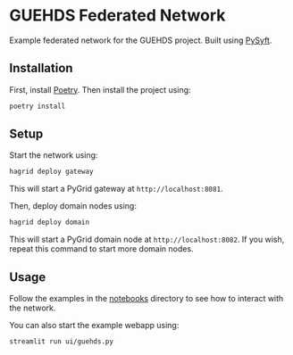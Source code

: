# GUEHDS Federated Network

Example federated network for the GUEHDS project. Built using [PySyft](https://github.com/OpenMined/PySyft).

## Installation

First, install [Poetry](https://python-poetry.org/). Then install the project using:

```bash
poetry install
```

## Setup

Start the network using:

```bash
hagrid deploy gateway
```

This will start a PyGrid gateway at `http://localhost:8081`.

Then, deploy domain nodes using:

```bash
hagrid deploy domain
```

This will start a PyGrid domain node at `http://localhost:8082`. If you wish, repeat this command to start more domain nodes.

## Usage

Follow the examples in the [notebooks](./notebooks) directory to see how to interact with the network.

You can also start the example webapp using:

```bash
streamlit run ui/guehds.py
```

